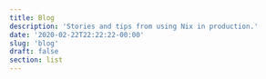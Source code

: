 ```yaml
---
title: Blog
description: 'Stories and tips from using Nix in production.'
date: '2020-02-22T22:22:22-00:00'
slug: 'blog'
draft: false
section: list
---
```

